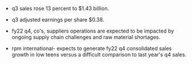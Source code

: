 - q3 sales rose 13 percent to $1.43 billion.

- q3 adjusted earnings per share $0.38.

- fy22 q4, co's, suppliers operations are expected to be impacted by ongoing supply chain challenges and raw material shortages.

- rpm international- expects to generate fy22 q4 consolidated sales growth in low teens versus a difficult comparison to last year's q4 sales.
